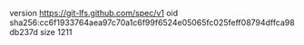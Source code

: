 version https://git-lfs.github.com/spec/v1
oid sha256:cc6f1933764aea97c70a1c6f99f6524e05065fc025feff08794dffca98db237d
size 1211
